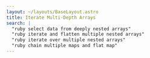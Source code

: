 ```yaml
---
layout: ~/layouts/BaseLayout.astro
title: Iterate Multi-Depth Arrays
search: |
  "ruby select data from deeply nested arrays"
  "ruby iterate and flatten multiple nested arrays"
  "ruby iterate over multiple nested arrays"
  "ruby chain multiple maps and flat map"
---
```


